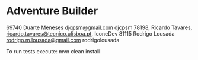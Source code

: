 # Adventure Builder
69740 Duarte Meneses djcpsm@gmail.com djcpsm
78198, Ricardo Tavares, ricardo.tavares@tecnico.ulisboa.pt, IconeDev
81115 Rodrigo Lousada rodrigo.m.lousada@gmail.com rodrigolousada

To run tests execute: mvn clean install
 
